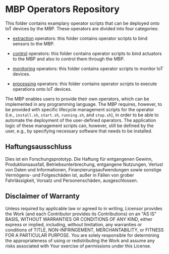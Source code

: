 # MBP Operators Repository

This folder contains examplary operator scripts that can be deployed onto IoT devices by the MBP. These operators are divided into four categories: 

 - [extraction](extraction) operators: this folder contains operator scripts to bind sensors to the MBP. 

 - [control](control) operators: this folder contains operator scripts to bind actuators to the MBP and also to control them through the MBP. 

 - [monitoring](monitoring) operators: this folder contains operator scripts to monitor IoT devices. 

 - [processing](processing) operators: this folder contains operator scripts to execute operations onto IoT devices. 

The MBP enables users to provide their own operators, which can be implemented in any programming language.
The MBP requires, however, to be provided with specific lifecycle management scripts for the operator (i.e., `install.sh`, `start.sh`, `running.sh`, and `stop.sh`), in order to be able to automate the deployment of the user-defined operators.
The application logic of these management scripts can, however, still be defined by the user, e.g., by specifying necessary software that needs to be installed. 

## Haftungsausschluss

Dies ist ein Forschungsprototyp.
Die Haftung für entgangenen Gewinn, Produktionsausfall, Betriebsunterbrechung, entgangene Nutzungen, Verlust von Daten und Informationen, Finanzierungsaufwendungen sowie sonstige Vermögens- und Folgeschäden ist, außer in Fällen von grober Fahrlässigkeit, Vorsatz und Personenschäden, ausgeschlossen.

## Disclaimer of Warranty

Unless required by applicable law or agreed to in writing, Licensor provides the Work (and each Contributor provides its Contributions) on an "AS IS" BASIS, WITHOUT WARRANTIES OR CONDITIONS OF ANY KIND, either express or implied, including, without limitation, any warranties or conditions of TITLE, NON-INFRINGEMENT, MERCHANTABILITY, or FITNESS FOR A PARTICULAR PURPOSE.
You are solely responsible for determining the appropriateness of using or redistributing the Work and assume any risks associated with Your exercise of permissions under this License.
